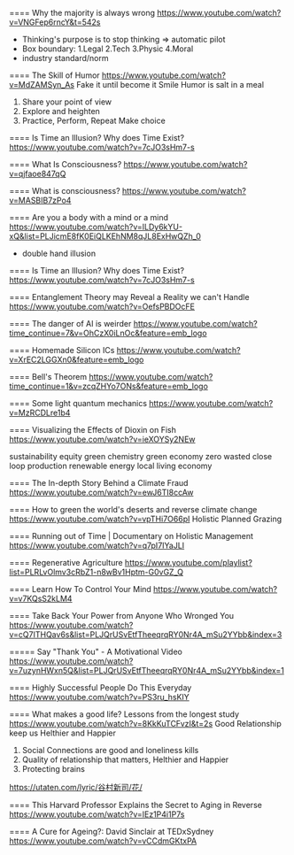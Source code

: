 ==== Why the majority is always wrong
https://www.youtube.com/watch?v=VNGFep6rncY&t=542s
- Thinking's purpose is to stop thinking => automatic pilot
- Box boundary: 1.Legal 2.Tech 3.Physic 4.Moral
- industry standard/norm

==== The Skill of Humor
https://www.youtube.com/watch?v=MdZAMSyn_As
Fake it until become it
Smile
Humor is salt in a meal
1. Share your point of view
2. Explore and heighten
3. Practice, Perform, Repeat
Make choice

==== Is Time an Illusion? Why does Time Exist?
https://www.youtube.com/watch?v=7cJO3sHm7-s

==== What Is Consciousness?
https://www.youtube.com/watch?v=qjfaoe847qQ

==== What is consciousness?
https://www.youtube.com/watch?v=MASBIB7zPo4

==== Are you a body with a mind or a mind 
https://www.youtube.com/watch?v=ILDy6kYU-xQ&list=PLJicmE8fK0EiQLKEhNM8qJL8ExHwQZh_0
- double hand illusion

==== Is Time an Illusion? Why does Time Exist?
https://www.youtube.com/watch?v=7cJO3sHm7-s

==== Entanglement Theory may Reveal a Reality we can't Handle
https://www.youtube.com/watch?v=OefsPBDOcFE

==== The danger of AI is weirder
https://www.youtube.com/watch?time_continue=7&v=OhCzX0iLnOc&feature=emb_logo

==== Homemade Silicon ICs
https://www.youtube.com/watch?v=XrEC2LGGXn0&feature=emb_logo

==== Bell's Theorem
https://www.youtube.com/watch?time_continue=1&v=zcqZHYo7ONs&feature=emb_logo

==== Some light quantum mechanics
https://www.youtube.com/watch?v=MzRCDLre1b4

==== Visualizing the Effects of Dioxin on Fish
https://www.youtube.com/watch?v=ieXOYSy2NEw

sustainability
equity
green chemistry
green economy
zero wasted
close loop production
renewable energy
local living economy

==== The In-depth Story Behind a Climate Fraud
https://www.youtube.com/watch?v=ewJ6TI8ccAw

==== How to green the world's deserts and reverse climate change
https://www.youtube.com/watch?v=vpTHi7O66pI
Holistic Planned Grazing

==== Running out of Time | Documentary on Holistic Management
https://www.youtube.com/watch?v=q7pI7IYaJLI

==== Regenerative Agriculture 
https://www.youtube.com/playlist?list=PLRLvOlmv3cRbZ1-n8wBv1Hptm-G0vGZ_Q

==== Learn How To Control Your Mind
https://www.youtube.com/watch?v=v7KQsS2kLM4

==== Take Back Your Power from Anyone Who Wronged You
https://www.youtube.com/watch?v=cQ7ITHQav6s&list=PLJQrUSvEtfTheeqrqRY0Nr4A_mSu2YYbb&index=3

===== Say "Thank You" - A Motivational Video
https://www.youtube.com/watch?v=7uzynHWxn5Q&list=PLJQrUSvEtfTheeqrqRY0Nr4A_mSu2YYbb&index=1

==== Highly Successful People Do This Everyday 
https://www.youtube.com/watch?v=PS3ru_hsKIY

==== What makes a good life? Lessons from the longest study
https://www.youtube.com/watch?v=8KkKuTCFvzI&t=2s
Good Relationship keep us Helthier and Happier
1. Social Connections are good and loneliness kills
2. Quality of relationship that matters, Helthier and Happier
3. Protecting brains

https://utaten.com/lyric/谷村新司/花/

==== This Harvard Professor Explains the Secret to Aging in Reverse
https://www.youtube.com/watch?v=IEz1P4i1P7s

==== A Cure for Ageing?: David Sinclair at TEDxSydney
https://www.youtube.com/watch?v=vCCdmGKtxPA

